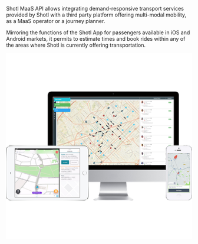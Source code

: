 Shotl MaaS API allows integrating demand-responsive transport services provided by Shotl with a third party platform 
offering multi-modal mobility, as a MaaS operator or a journey planner.

Mirroring the functions of the Shotl App for passengers available in iOS and Android markets, it permits to estimate 
times and book rides within any of the areas where Shotl is currently offering transportation.

![](assets/images/composite.png)
